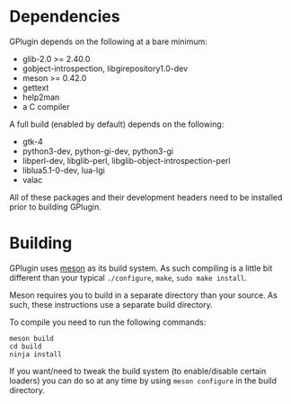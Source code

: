# Dependencies

GPlugin depends on the following at a bare minimum:

 * glib-2.0 >= 2.40.0
 * gobject-introspection, libgirepository1.0-dev
 * meson >= 0.42.0
 * gettext
 * help2man
 * a C compiler

A full build (enabled by default) depends on the following:

 * gtk-4
 * python3-dev, python-gi-dev, python3-gi
 * libperl-dev, libglib-perl, libglib-object-introspection-perl
 * liblua5.1-0-dev, lua-lgi
 * valac

All of these packages and their development headers need to be installed
prior to building GPlugin.

# Building

GPlugin uses [meson](https://mesonbuild.com/) as its build system.  As such
compiling is a little bit different than your typical `./configure`, `make`,
`sudo make install`.

Meson requires you to build in a separate directory than your source.  As such,
these instructions use a separate build directory.

To compile you need to run the following commands:

```
meson build
cd build
ninja install
```

If you want/need to tweak the build system (to enable/disable certain loaders)
you can do so at any time by using `meson configure` in the build directory.

